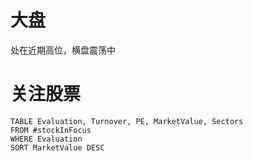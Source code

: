 # 大盘
处在近期高位，横盘震荡中

# 关注股票
```dataview
TABLE Evaluation, Turnover, PE, MarketValue, Sectors
FROM #stockInFocus  
WHERE Evaluation
SORT MarketValue DESC
```

